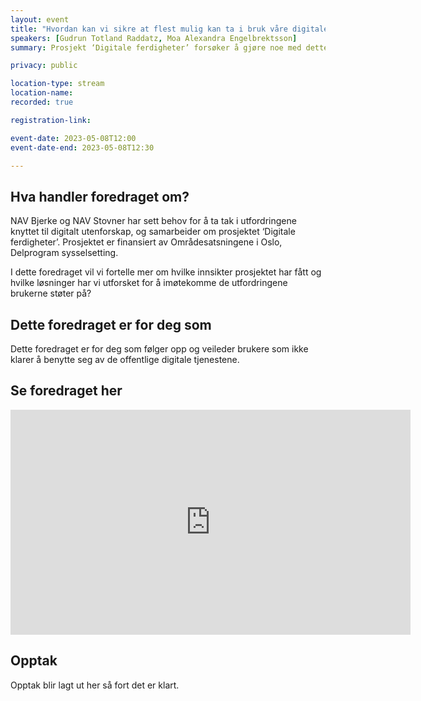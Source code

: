 ```yaml
---
layout: event
title: "Hvordan kan vi sikre at flest mulig kan ta i bruk våre digitale tjenester?"
speakers: [Gudrun Totland Raddatz, Moa Alexandra Engelbrektsson]
summary: Prosjekt ‘Digitale ferdigheter’ forsøker å gjøre noe med dette

privacy: public

location-type: stream
location-name: 
recorded: true

registration-link: 

event-date: 2023-05-08T12:00
event-date-end: 2023-05-08T12:30

---
```

## Hva handler foredraget om?
NAV Bjerke og NAV Stovner har sett behov for å ta tak i utfordringene knyttet til digitalt utenforskap, og samarbeider om prosjektet ‘Digitale ferdigheter’. Prosjektet er finansiert av Områdesatsningene i Oslo, Delprogram sysselsetting.

I dette foredraget vil vi fortelle mer om hvilke innsikter prosjektet har fått og hvilke løsninger har vi utforsket for å imøtekomme de utfordringene brukerne støter på?

## Dette foredraget er for deg som
Dette foredraget er for deg som følger opp og veileder brukere som ikke klarer å benytte seg av de offentlige digitale tjenestene.

## Se foredraget her
<iframe title="Video: MiM08mai" src="https://video.qbrick.com/play2/embed/qbrick-player?accountId=763558&mediaId=1df9aa69-5a9b-472e-afda-7c2ad3009997&configId=qbrick-player&pageStyling=adaptive&autoplay=false&repeat=false&sharing=true&download=false&volume" allowFullScreen="true" frameborder="0" border="0" height="360" width="640"></iframe>

## Opptak
Opptak blir lagt ut her så fort det er klart.
